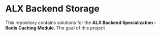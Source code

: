 # ALX Backend Storage

This repository contains solutions for the **ALX Backend Specialization - Redis Caching Module**. The goal of this project
